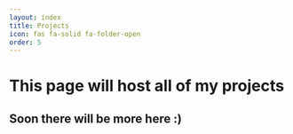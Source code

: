 ```yaml
---
layout: index
title: Projects
icon: fas fa-solid fa-folder-open
order: 5
---
```


# This page will host all of my projects
## Soon there will be more here :)
